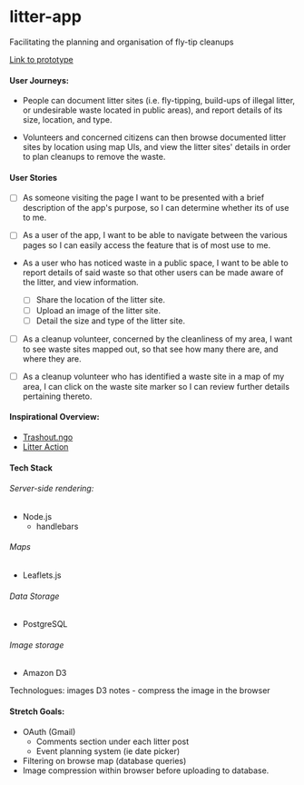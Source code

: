 # litter-app
Facilitating the planning and organisation of fly-tip cleanups

[Link to prototype](https://github.com/JWLD/litter-locator)

#### User Journeys:

- People can document litter sites (i.e. fly-tipping, build-ups of illegal litter, or undesirable waste located in public areas), and report details of its size, location, and type.

- Volunteers and concerned citizens can then browse documented litter sites by location using map UIs, and view the litter sites' details in order to plan cleanups to remove the waste.

#### User Stories
- [ ] As someone visiting the page I want to be presented with a brief description of the app's purpose, so I can determine whether its of use to me.

- [ ] As a user of the app, I want to be able to navigate  between the various pages so I can easily access the feature that is of most use to me.

- As a user who has noticed waste in a public space, I want to be able to report details of said waste so that other users can be made aware of the litter, and view information.

  - [ ] Share the location of the litter site.
  - [ ] Upload an image of the litter site.
  - [ ] Detail the size and type of the litter site.

- [ ] As a cleanup volunteer, concerned by the cleanliness of my area, I want to see waste sites mapped out, so that see how many there are, and where they are.

- [ ] As a cleanup volunteer who has identified a waste site in a map of my area, I can click on the waste site marker so I can review further details pertaining thereto.


#### Inspirational Overview:
- [Trashout.ngo](http://trashout.ngo/)
- [Litter Action](http://litteraction.org.uk)

#### Tech Stack
###### Server-side rendering:

- Node.js  
  - handlebars

###### Maps
  - Leaflets.js  

###### Data Storage
  - PostgreSQL

###### Image storage
  - Amazon D3


Technologues:
images D3
notes - compress the image in the browser


#### Stretch Goals:
- OAuth (Gmail)
  - Comments section under each litter post
  - Event planning system (ie date picker)
- Filtering on browse map (database queries)
- Image compression within browser before uploading to database.
